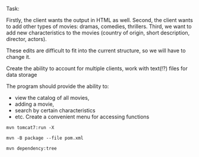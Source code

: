 Task:

Firstly, the client wants the output in HTML as well.
Second, the client wants to add other types of movies: dramas, comedies, thrillers.
Third, we want to add new characteristics to the movies
(country of origin, short description, director, actors).

These edits are difficult to fit into the current structure, so we will have to change it.

Create the ability to account for multiple clients, work with text(!?) files
for data storage

The program should provide the ability to: 

- view the catalog of all movies,
- adding a movie,
- search by certain characteristics
- etc.
  Create a convenient menu for accessing functions

`mvn tomcat7:run -X`

`mvn -B package --file pom.xml`

`mvn dependency:tree`

